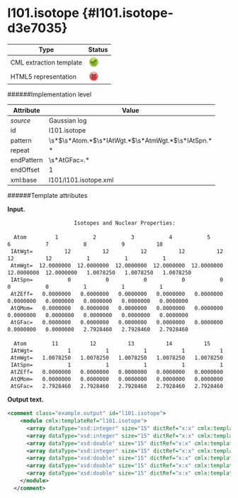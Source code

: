 # l101.isotope {#l101.isotope-d3e7035}


| Type                                                                                                                                                | Status                                                                                                                                              |
|----|----|
| CML extraction template                                                                                                                             | ![](/imgs/Total.png)                                                                                                                                |
| HTML5 representation                                                                                                                                | ![](/imgs/None.png)                                                                                                                                 |

######Implementation level

| Attribute                                                                                                                                           | Value                                                                                                                                               |
|----|----|
| *source*                                                                                                                                            | Gaussian log                                                                                                                                        |
| id                                                                                                                                                  | l101.isotope                                                                                                                                        |
| pattern                                                                                                                                             | \\s\*\$\\s\*Atom.\*\$\\s\*IAtWgt.\*\$\\s\*AtmWgt.\*\$\\s\*IAtSpn.\*                                                                                 |
| repeat                                                                                                                                              | \*                                                                                                                                                  |
| endPattern                                                                                                                                          | \\s\*AtGFac=.\*                                                                                                                                     |
| endOffset                                                                                                                                           | 1                                                                                                                                                   |
| xml:base                                                                                                                                            | l101/l101.isotope.xml                                                                                                                               |

######Template attributes

**Input.**

                         Isotopes and Nuclear Properties:

      Atom         1           2           3           4           5           6           7           8           9          10
     IAtWgt=          12          12          12          12          12          12          12           1           1           1
     AtmWgt=  12.0000000  12.0000000  12.0000000  12.0000000  12.0000000  12.0000000  12.0000000   1.0078250   1.0078250   1.0078250
     IAtSpn=           0           0           0           0           0           0           0           1           1           1
     AtZEff=   0.0000000   0.0000000   0.0000000   0.0000000   0.0000000   0.0000000   0.0000000   0.0000000   0.0000000   0.0000000
     AtQMom=   0.0000000   0.0000000   0.0000000   0.0000000   0.0000000   0.0000000   0.0000000   0.0000000   0.0000000   0.0000000
     AtGFac=   0.0000000   0.0000000   0.0000000   0.0000000   0.0000000   0.0000000   0.0000000   2.7928460   2.7928460   2.7928460

      Atom        11          12          13          14          15
     IAtWgt=           1           1           1           1           1
     AtmWgt=   1.0078250   1.0078250   1.0078250   1.0078250   1.0078250
     IAtSpn=           1           1           1           1           1
     AtZEff=   0.0000000   0.0000000   0.0000000   0.0000000   0.0000000
     AtQMom=   0.0000000   0.0000000   0.0000000   0.0000000   0.0000000
     AtGFac=   2.7928460   2.7928460   2.7928460   2.7928460   2.7928460
      

**Output text.**

```xml
<comment class="example.output" id="l101.isotope">
    <module cmlx:templateRef="l101.isotope">
      <array dataType="xsd:integer" size="15" dictRef="x:x" cmlx:templateRef="atom">1 2 3 4 5 6 7 8 9 10 11 12 13 14 15</array>
      <array dataType="xsd:integer" size="15" dictRef="x:x" cmlx:templateRef="iatwgt">12 12 12 12 12 12 12 1 1 1 1 1 1 1 1</array>
      <array dataType="xsd:double" size="15" dictRef="x:x" cmlx:templateRef="atmwgt">12.0 12.0 12.0 12.0 12.0 12.0 12.0 1.007825 1.007825 1.007825 1.007825 1.007825 1.007825 1.007825 1.007825</array>
      <array dataType="xsd:integer" size="15" dictRef="x:x" cmlx:templateRef="iatspn">0 0 0 0 0 0 0 1 1 1 1 1 1 1 1</array>
      <array dataType="xsd:double" size="15" dictRef="x:x" cmlx:templateRef="atzeff">0.0 0.0 0.0 0.0 0.0 0.0 0.0 0.0 0.0 0.0 0.0 0.0 0.0 0.0 0.0</array>
      <array dataType="xsd:double" size="15" dictRef="x:x" cmlx:templateRef="atqmom">0.0 0.0 0.0 0.0 0.0 0.0 0.0 0.0 0.0 0.0 0.0 0.0 0.0 0.0 0.0</array>
      <array dataType="xsd:double" size="15" dictRef="x:x" cmlx:templateRef="atgfac">0.0 0.0 0.0 0.0 0.0 0.0 0.0 2.792846 2.792846 2.792846 2.792846 2.792846 2.792846 2.792846 2.792846</array>
    </module>
  </comment>
```
